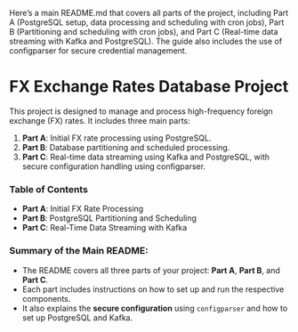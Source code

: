 Here’s a main README.md that covers all parts of the project, including Part A (PostgreSQL setup, data processing and scheduling with cron jobs), Part B (Partitioning and scheduling with cron jobs), and Part C (Real-time data streaming with Kafka and PostgreSQL). The guide also includes the use of configparser for secure credential management.

# FX Exchange Rates Database Project
This project is designed to manage and process high-frequency foreign exchange (FX) rates. It includes three main parts:

1. **Part A**: Initial FX rate processing using PostgreSQL.
2. **Part B**: Database partitioning and scheduled processing.
3. **Part C**: Real-time data streaming using Kafka and PostgreSQL, with secure configuration handling using configparser.

### Table of Contents
- **Part A**: Initial FX Rate Processing
- **Part B**: PostgreSQL Partitioning and Scheduling
- **Part C**: Real-Time Data Streaming with Kafka


### Summary of the Main README:

- The README covers all three parts of your project: **Part A**, **Part B**, and **Part C**.
- Each part includes instructions on how to set up and run the respective components.
- It also explains the **secure configuration** using `configparser` and how to set up PostgreSQL and Kafka.
